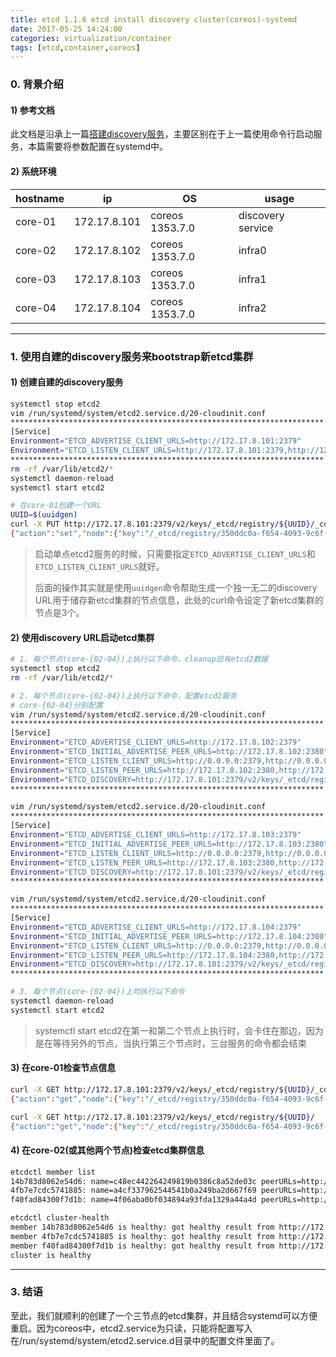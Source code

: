```yaml
---
title: etcd 1.1.6 etcd install discovery cluster(coreos)-systemd
date: 2017-05-25 14:24:00
categories: virtualization/container
tags: [etcd,container,coreos]
---
```


### 0. 背景介绍
#### 1) 参考文档
此文档是沿承上一篇[搭建discovery服务](/virtualization/container/etcd_1.1.5_install_discovery_cluster_coreos.html)，主要区别在于上一篇使用命令行启动服务，本篇需要将参数配置在systemd中。

#### 2) 系统环境
hostname|ip|OS|usage
---|---|---|---
core-01|172.17.8.101|coreos 1353.7.0|discovery service
core-02|172.17.8.102|coreos 1353.7.0|infra0
core-03|172.17.8.103|coreos 1353.7.0|infra1
core-04|172.17.8.104|coreos 1353.7.0|infra2

---

### 1. 使用自建的discovery服务来bootstrap新etcd集群
#### 1) 创建自建的discovery服务
``` bash
systemctl stop etcd2
vim /run/systemd/system/etcd2.service.d/20-cloudinit.conf
**********************************************************************
[Service]
Environment="ETCD_ADVERTISE_CLIENT_URLS=http://172.17.8.101:2379"
Environment="ETCD_LISTEN_CLIENT_URLS=http://172.17.8.101:2379,http://127.0.0.1:2379,http://172.17.8.101:4001"
**********************************************************************
rm -rf /var/lib/etcd2/*
systemctl daemon-reload
systemctl start etcd2

# 在core-01创建一个URL
UUID=$(uuidgen)
curl -X PUT http://172.17.8.101:2379/v2/keys/_etcd/registry/${UUID}/_config/size -d value=3
{"action":"set","node":{"key":"/_etcd/registry/350ddc0a-f654-4093-9c6f-c53c0cb29c2d/_config/size","value":"3","modifiedIndex":50,"createdIndex":50}}
```
> 启动单点etcd2服务的时候，只需要指定`ETCD_ADVERTISE_CLIENT_URLS`和`ETCD_LISTEN_CLIENT_URLS`就好。  
>
> 后面的操作其实就是使用`uuidgen`命令帮助生成一个独一无二的discovery URL用于储存新etcd集群的节点信息，此处的curl命令设定了新etcd集群的节点是3个。

#### 2) 使用discovery URL启动etcd集群
``` bash
# 1. 每个节点(core-{02-04})上执行以下命令，cleanup旧有etcd2数据
systemctl stop etcd2
rm -rf /var/lib/etcd2/*

# 2. 每个节点(core-{02-04})上执行以下命令，配置etcd2服务
# core-{02-04}分别配置
vim /run/systemd/system/etcd2.service.d/20-cloudinit.conf
**********************************************************************
[Service]
Environment="ETCD_ADVERTISE_CLIENT_URLS=http://172.17.8.102:2379"
Environment="ETCD_INITIAL_ADVERTISE_PEER_URLS=http://172.17.8.102:2380"
Environment="ETCD_LISTEN_CLIENT_URLS=http://0.0.0.0:2379,http://0.0.0.0:4001"
Environment="ETCD_LISTEN_PEER_URLS=http://172.17.8.102:2380,http://172.17.8.102:7001"
Environment="ETCD_DISCOVERY=http://172.17.8.101:2379/v2/keys/_etcd/registry/350ddc0a-f654-4093-9c6f-c53c0cb29c2d"
**********************************************************************

vim /run/systemd/system/etcd2.service.d/20-cloudinit.conf
**********************************************************************
[Service]
Environment="ETCD_ADVERTISE_CLIENT_URLS=http://172.17.8.103:2379"
Environment="ETCD_INITIAL_ADVERTISE_PEER_URLS=http://172.17.8.103:2380"
Environment="ETCD_LISTEN_CLIENT_URLS=http://0.0.0.0:2379,http://0.0.0.0:4001"
Environment="ETCD_LISTEN_PEER_URLS=http://172.17.8.103:2380,http://172.17.8.103:7001"
Environment="ETCD_DISCOVERY=http://172.17.8.101:2379/v2/keys/_etcd/registry/350ddc0a-f654-4093-9c6f-c53c0cb29c2d"
**********************************************************************

vim /run/systemd/system/etcd2.service.d/20-cloudinit.conf
**********************************************************************
[Service]
Environment="ETCD_ADVERTISE_CLIENT_URLS=http://172.17.8.104:2379"
Environment="ETCD_INITIAL_ADVERTISE_PEER_URLS=http://172.17.8.104:2380"
Environment="ETCD_LISTEN_CLIENT_URLS=http://0.0.0.0:2379,http://0.0.0.0:4001"
Environment="ETCD_LISTEN_PEER_URLS=http://172.17.8.104:2380,http://172.17.8.104:7001"
Environment="ETCD_DISCOVERY=http://172.17.8.101:2379/v2/keys/_etcd/registry/350ddc0a-f654-4093-9c6f-c53c0cb29c2d"
**********************************************************************

# 3. 每个节点(core-{02-04})上均执行以下命令
systemctl daemon-reload
systemctl start etcd2
```
> systemctl start etcd2在第一和第二个节点上执行时，会卡住在那边，因为是在等待另外的节点，当执行第三个节点时，三台服务的命令都会结束

#### 3) 在core-01检查节点信息
``` bash
curl -X GET http://172.17.8.101:2379/v2/keys/_etcd/registry/${UUID}/_config/size
{"action":"get","node":{"key":"/_etcd/registry/350ddc0a-f654-4093-9c6f-c53c0cb29c2d/_config/size","value":"3","modifiedIndex":50,"createdIndex":50}}

curl -X GET http://172.17.8.101:2379/v2/keys/_etcd/registry/${UUID}/
{"action":"get","node":{"key":"/_etcd/registry/350ddc0a-f654-4093-9c6f-c53c0cb29c2d","dir":true,"nodes":[{"key":"/_etcd/registry/350ddc0a-f654-4093-9c6f-c53c0cb29c2d/4fb7e7cdc5741885","value":"a4cf337962544541b0a249ba2d667f69=http://172.17.8.102:2380","modifiedIndex":135,"createdIndex":135},{"key":"/_etcd/registry/350ddc0a-f654-4093-9c6f-c53c0cb29c2d/f40fad84300f7d1b","value":"4f06aba0bf034894a93fda1329a44a4d=http://172.17.8.103:2380","modifiedIndex":169,"createdIndex":169},{"key":"/_etcd/registry/350ddc0a-f654-4093-9c6f-c53c0cb29c2d/14b783d8062e54d6","value":"c48ec442264249819b0386c8a52de03c=http://172.17.8.104:2380","modifiedIndex":171,"createdIndex":171}],"modifiedIndex":50,"createdIndex":50}}
```

#### 4) 在core-02(或其他两个节点)检查etcd集群信息
``` bash
etcdctl member list
14b783d8062e54d6: name=c48ec442264249819b0386c8a52de03c peerURLs=http://172.17.8.104:2380 clientURLs=http://172.17.8.104:2379 isLeader=true
4fb7e7cdc5741885: name=a4cf337962544541b0a249ba2d667f69 peerURLs=http://172.17.8.102:2380 clientURLs=http://172.17.8.102:2379 isLeader=false
f40fad84300f7d1b: name=4f06aba0bf034894a93fda1329a44a4d peerURLs=http://172.17.8.103:2380 clientURLs=http://172.17.8.103:2379 isLeader=false

etcdctl cluster-health
member 14b783d8062e54d6 is healthy: got healthy result from http://172.17.8.104:2379
member 4fb7e7cdc5741885 is healthy: got healthy result from http://172.17.8.102:2379
member f40fad84300f7d1b is healthy: got healthy result from http://172.17.8.103:2379
cluster is healthy
```

---

### 3. 结语
至此，我们就顺利的创建了一个三节点的etcd集群，并且结合systemd可以方便重启。因为coreos中，etcd2.service为只读，只能将配置写入在/run/systemd/system/etcd2.service.d目录中的配置文件里面了。
